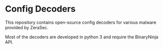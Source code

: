 # Config Decoders

This repository contains open-source config decoders for various malware provided by ZeraSec.

Most of the decoders are developed in python 3 and require the BinaryNinja API.
